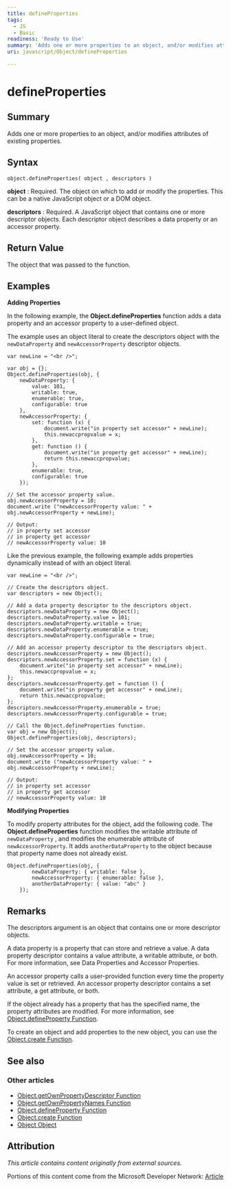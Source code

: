 ```yaml
---
title: defineProperties
tags:
  - JS
  - Basic
readiness: 'Ready to Use'
summary: 'Adds one or more properties to an object, and/or modifies attributes of existing properties.'
uri: javascript/Object/defineProperties

---
```

# defineProperties

## Summary

Adds one or more properties to an object, and/or modifies attributes of existing properties.

## Syntax

    object.defineProperties( object , descriptors )

**object**
:   Required. The object on which to add or modify the properties. This can be a native JavaScript object or a DOM object.

**descriptors**
:   Required. A JavaScript object that contains one or more descriptor objects. Each descriptor object describes a data property or an accessor property.

## Return Value

The object that was passed to the function.

## Examples

**Adding Properties**

In the following example, the **Object.defineProperties** function adds a data property and an accessor property to a user-defined object.

The example uses an object literal to create the descriptors object with the `newDataProperty` and `newAccessorProperty` descriptor objects.

``` {.js}
var newLine = "<br />";

var obj = {};
Object.defineProperties(obj, {
    newDataProperty: {
        value: 101,
        writable: true,
        enumerable: true,
        configurable: true
    },
    newAccessorProperty: {
        set: function (x) {
            document.write("in property set accessor" + newLine);
            this.newaccpropvalue = x;
        },
        get: function () {
            document.write("in property get accessor" + newLine);
            return this.newaccpropvalue;
        },
        enumerable: true,
        configurable: true
    });

// Set the accessor property value.
obj.newAccessorProperty = 10;
document.write ("newAccessorProperty value: " + obj.newAccessorProperty + newLine);

// Output:
// in property set accessor
// in property get accessor
// newAccessorProperty value: 10
```

Like the previous example, the following example adds properties dynamically instead of with an object literal.

``` {.js}
var newLine = "<br />";

// Create the descriptors object.
var descriptors = new Object();

// Add a data property descriptor to the descriptors object.
descriptors.newDataProperty = new Object();
descriptors.newDataProperty.value = 101;
descriptors.newDataProperty.writable = true;
descriptors.newDataProperty.enumerable = true;
descriptors.newDataProperty.configurable = true;

// Add an accessor property descriptor to the descriptors object.
descriptors.newAccessorProperty = new Object();
descriptors.newAccessorProperty.set = function (x) {
    document.write("in property set accessor" + newLine);
    this.newaccpropvalue = x;
};
descriptors.newAccessorProperty.get = function () {
    document.write("in property get accessor" + newLine);
    return this.newaccpropvalue;
};
descriptors.newAccessorProperty.enumerable = true;
descriptors.newAccessorProperty.configurable = true;

// Call the Object.defineProperties function.
var obj = new Object();
Object.defineProperties(obj, descriptors);

// Set the accessor property value.
obj.newAccessorProperty = 10;
document.write ("newAccessorProperty value: " + obj.newAccessorProperty + newLine);

// Output:
// in property set accessor
// in property get accessor
// newAccessorProperty value: 10
```

**Modifying Properties**

To modify property attributes for the object, add the following code. The **Object.defineProperties** function modifies the writable attribute of `newDataProperty` , and modifies the enumerable attribute of `newAccessorProperty`. It adds `anotherDataProperty` to the object because that property name does not already exist.

``` {.js}
Object.defineProperties(obj, {
        newDataProperty: { writable: false },
        newAccessorProperty: { enumerable: false },
        anotherDataProperty: { value: "abc" }
    });
```

## Remarks

The descriptors argument is an object that contains one or more descriptor objects.

A data property is a property that can store and retrieve a value. A data property descriptor contains a value attribute, a writable attribute, or both. For more information, see Data Properties and Accessor Properties.

An accessor property calls a user-provided function every time the property value is set or retrieved. An accessor property descriptor contains a set attribute, a get attribute, or both.

If the object already has a property that has the specified name, the property attributes are modified. For more information, see [Object.defineProperty Function](/javascript/Object/defineProperty).

To create an object and add properties to the new object, you can use the [Object.create Function](/javascript/Object/create).

## See also

### Other articles

-   [Object.getOwnPropertyDescriptor Function](/javascript/Object/getOwnPropertyDescriptor)
-   [Object.getOwnPropertyNames Function](/javascript/Object/getOwnPropertyNames)
-   [Object.defineProperty Function](/javascript/Object/defineProperty)
-   [Object.create Function](/javascript/Object/create)
-   [Object Object](/javascript/Object)

## Attribution

*This article contains content originally from external sources.*

Portions of this content come from the Microsoft Developer Network: [Article](http://msdn.microsoft.com/en-us/library/ie/ff800817(v=vs.94).aspx)

